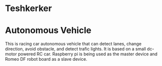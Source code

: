# Teshkerker
# Autonomous Vehicle
This is racing car autonomous vehicle that can detect lanes, change direction, avoid obstacle, and detect trafic lights.
It is based on a small dc-motor powered RC car. Raspberry pi is being used as the master device and Romeo DF robot board as a slave device.

